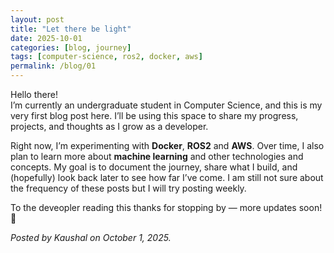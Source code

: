 ```yaml
---
layout: post
title: "Let there be light"
date: 2025-10-01
categories: [blog, journey]
tags: [computer-science, ros2, docker, aws]
permalink: /blog/01
---
```


Hello there!  
I’m currently an undergraduate student in Computer Science, and this is my very first blog post here. I’ll be using this space to share my progress, projects, and thoughts as I grow as a developer.

Right now, I’m experimenting with **Docker**, **ROS2** and **AWS**. Over time, I also plan to learn more about **machine learning** and other technologies and concepts. My goal is to document the journey, share what I build, and (hopefully) look back later to see how far I’ve come. I am still not sure about the frequency of these posts but I will try posting weekly.  

To the deveopler reading this thanks for stopping by — more updates soon! 🚀

*Posted by Kaushal on October 1, 2025.*
